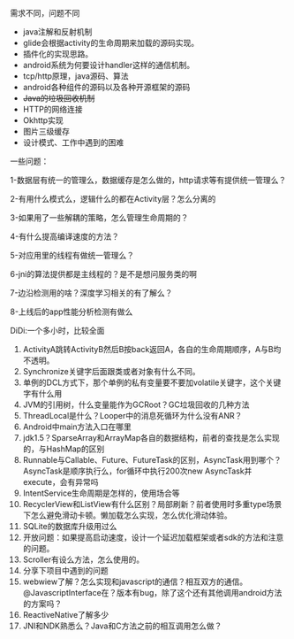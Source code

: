 需求不同，问题不同

* java注解和反射机制
* glide会根据activity的生命周期来加载的源码实现。
* 插件化的实现思路。
* android系统为何要设计handler这样的通信机制。
* tcp/http原理，java源码、算法
* android各种组件的源码以及各种开源框架的源码
* ~~Java的垃圾回收机制~~
* HTTP的网络连接
* Okhttp实现
* 图片三级缓存
* 设计模式、工作中遇到的困难

一些问题：

1-数据层有统一的管理么，数据缓存是怎么做的，http请求等有提供统一管理么？

2-有用什么模式么，逻辑什么的都在Activity层？怎么分离的

3-如果用了一些解耦的策略，怎么管理生命周期的？

4-有什么提高编译速度的方法？

5-对应用里的线程有做统一管理么？

6-jni的算法提供都是主线程的？是不是想问服务类的啊

7-边沿检测用的啥？深度学习相关的有了解么？

8-上线后的app性能分析检测有做么

DiDi:一个多小时，比较全面

1. ActivityA跳转ActivityB然后B按back返回A，各自的生命周期顺序，A与B均不透明。
2. Synchronize关键字后面跟类或者对象有什么不同。
3. 单例的DCL方式下，那个单例的私有变量要不要加volatile关键字，这个关键字有什么用
4. JVM的引用树，什么变量能作为GCRoot？GC垃圾回收的几种方法
5. ThreadLocal是什么？Looper中的消息死循环为什么没有ANR？
6. Android中main方法入口在哪里
7. jdk1.5？SparseArray和ArrayMap各自的数据结构，前者的查找是怎么实现的，与HashMap的区别
8. Runnable与Callable、Future、FutureTask的区别，AsyncTask用到哪个？AsyncTask是顺序执行么，for循环中执行200次new AsyncTask并execute，会有异常吗
9. IntentService生命周期是怎样的，使用场合等
10. RecyclerView和ListView有什么区别？局部刷新？前者使用时多重type场景下怎么避免滑动卡顿。懒加载怎么实现，怎么优化滑动体验。
11. SQLite的数据库升级用过么
12. 开放问题：如果提高启动速度，设计一个延迟加载框架或者sdk的方法和注意的问题。
13. Scroller有设么方法，怎么使用的。
14. 分享下项目中遇到的问题
15. webwiew了解？怎么实现和javascript的通信？相互双方的通信。@JavascriptInterface在？版本有bug，除了这个还有其他调用android方法的方案吗？
16. ReactiveNative了解多少
17. JNI和NDK熟悉么？Java和C方法之前的相互调用怎么做？



